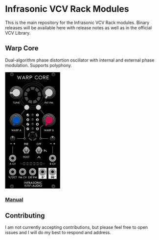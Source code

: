 # Infrasonic VCV Rack Modules

This is the main repository for the Infrasonic VCV Rack modules.
Binary releases will be available here with release notes as well as in the official VCV Library.

## Warp Core

Dual-algorithm phase distortion oscillator with internal and external phase modulation. Supports polyphony.

<img src="doc/WarpCore/res/warp-core.png" width="180">

### [Manual](doc/WarpCore/README.md)

## Contributing

I am not currently accepting contributions, but please feel free to open issues and I will do my best to respond and address.
